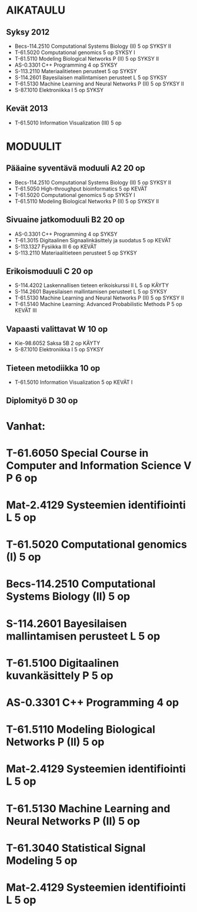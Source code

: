 AIKATAULU
=========

Syksy 2012
----------
* Becs-114.2510 Computational Systems Biology (II)			5 op	SYKSY II
* T-61.5020 Computational genomics					5 op	SYKSY I
* T-61.5110 Modeling Biological Networks P (II)				5 op	SYKSY II
* AS-0.3301 C++ Programming						4 op	SYKSY
* S-113.2110 Materiaalitieteen perusteet					5 op	SYKSY
* S-114.2601 Bayesilaisen mallintamisen perusteet L			5 op	SYKSY
* T-61.5130 Machine Learning and Neural Networks P (II)			5 op	SYKSY II
* S-87.1010 Elektroniikka I						5 op	SYKSY


Kevät 2013
----------
* T-61.5010 Information Visualization (III)				5 op






MODUULIT
========

Pääaine syventävä moduuli A2		20 op
---------------------------------------------
* Becs-114.2510 Computational Systems Biology (II)			5 op	SYKSY II
* T-61.5050 High-throughput bioinformatics				5 op	KEVÄT
* T-61.5020 Computational genomics					5 op	SYKSY I
* T-61.5110 Modeling Biological Networks P (II)				5 op	SYKSY II

Sivuaine jatkomoduuli B2		20 op
---------------------------------------------
* AS-0.3301 C++ Programming						4 op	SYKSY
* T-61.3015 Digitaalinen Signaalinkäsittely ja suodatus			5 op	KEVÄT
* S-113.1327 Fysiikka III							6 op	KEVÄT
* S-113.2110 Materiaalitieteen perusteet					5 op	SYKSY

Erikoismoduuli C			20 op
---------------------------------------------
* S-114.4202 Laskennallisen tieteen erikoiskurssi II L			5 op	KÄYTY
* S-114.2601 Bayesilaisen mallintamisen perusteet L			5 op	SYKSY
* T-61.5130 Machine Learning and Neural Networks P (II)			5 op	SYKSY II
* T-61.5140 Machine Learning: Advanced Probabilistic Methods P		5 op	KEVÄT III


Vapaasti valittavat W			10 op
---------------------------------------------
* Kie-98.6052 Saksa 5B							2 op	KÄYTY
* S-87.1010 Elektroniikka I						5 op	SYKSY


Tieteen metodiikka			10 op
---------------------------------------------
* T-61.5010 Information Visualization					5 op	KEVÄT I


Diplomityö D				30 op
---------------------------------------------

# Vanhat:
# T-61.6050 Special Course in Computer and Information Science V P	6 op
# Mat-2.4129 Systeemien identifiointi L					5 op
# T-61.5020 Computational genomics (I)					5 op
# Becs-114.2510 Computational Systems Biology (II)			5 op
# S-114.2601 Bayesilaisen mallintamisen perusteet L			5 op
# T-61.5100 Digitaalinen kuvankäsittely P					5 op
# AS-0.3301 C++ Programming						4 op
# T-61.5110 Modeling Biological Networks P (II)				5 op
# Mat-2.4129 Systeemien identifiointi L					5 op
# T-61.5130 Machine Learning and Neural Networks P (II)			5 op
# T-61.3040 Statistical Signal Modeling					5 op
# Mat-2.4129 Systeemien identifiointi L					5 op
